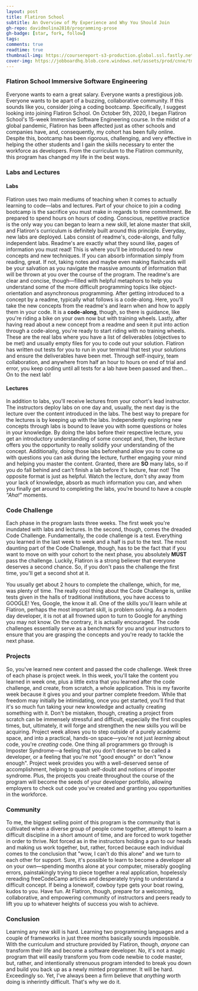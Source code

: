```yaml
---
layout: post
title: Flatiron School  
subtitle: An Overview of My Experience and Why You Should Join
gh-repo: davidmolina2810/programming-prose
gh-badge: [star, fork, follow]
tags: 
comments: true
readtime: true
thumbnail-img: https://coursereport-s3-production.global.ssl.fastly.net/uploads/school/logo/8/original/flatironschool.png
cover-img: https://jobboardhq.blob.core.windows.net/assets/prod/cnne/tm2l/employerLogo.png?v=191120032141
---
```


### Flatiron School Immersive Software Engineering  
Everyone wants to earn a great salary. Everyone wants a prestigious job. Everyone wants to be apart of a buzzing, collaborative community. If this sounds like you, consider joing a coding bootcamp. Specifically, I suggest looking into joining Flatiron School. On October 5th, 2020, I began Flatiron School's 15-week Immersive Software Engineering course. In the midst of a global pandemic, Flatiron has been affected just as other schools and companies have, and, consequently, my cohort has been fully online. Despite this, bootcamp has been rigorous, challenging, and very effective in helping the other students and I gain the skills necessary to enter the workforce as developers. From the curriculum to the Flatiron community, this program has changed my life in the best ways. 

### Labs and Lectures  

#### Labs  
Flatiron uses two main mediums of teaching when it comes to actually learning to code&mdash;labs and lectures. Part of your choice to join a coding bootcamp is the sacrifice you must make in regards to time commitment. Be prepared to spend hours on hours of coding. Conscious, repetitive practice is the only way you can began to learn a new skill, let alone master that skill, and Flatiron's curriculum is definitely built around this principle. Everyday, new labs are deployed. Labs consist of readme's, code-alongs, and fully independent labs. Readme's are exactly what they sound like, pages of information you must read! This is where you'll be introduced to new concepts and new techniques. If you can absorb information simply from reading, great. If not, taking notes and maybe even making flashcards will be your salvation as you navigate the massive amounts of information that will be thrown at you over the course of the program. The readme's are clear and concise, though&mdash;filled with helpful metaphors to help you understand some of the more difficult programming topics like object-orientation and asynchronous programming. After getting introduced to a concept by a readme, typically what follows is a code-along. Here, you'll take the new concepts from the readme's and learn when and how to apply them in your code. It is a **code-along**, though, so there is guidance, like you're riding a bike on your own now but with training wheels. Lastly, after having read about a new concept from a readme and seen it put into action through a code-along, you're ready to start riding with no training wheels. These are the real labs where you have a list of deliverables (objectives to be met) and usually empty files for you to code out your solution. Flatiron has written out tests for you to run in your terminal that test your solutions and ensure the deliverables have been met. Through self-inquiry, team collaboration, and anywhere from half an hour to hours on end of trial and error, you keep coding until all tests for a lab have been passed and then... On to the next lab!  

#### Lectures  
In addition to labs, you'll receive lectures from your cohort's lead instructor. The instructors deploy labs on one day and, usually, the next day is the lecture over the content introduced in the labs. The best way to prepare for the lectures is by keeping up with the labs. Independently exploring new concepts through labs is bound to leave you with some questions or holes in your knowledge. By doing the labs before their respective lecture, you get an introductory understanding of some concept and, then, the lecture offers you the opportunity to really solidify your understanding of the concept. Additionally, doing those labs beforehand allow you to come up with questions you can ask during the lecture, further engaging your mind and helping you master the content. Granted, there are __SO__ many labs, so if you do fall behind and can't finish a lab before it's lecture, fear not! The opposite format is just as helpful. Watch the lecture, don't shy away from your lack of knowledge, absorb as much information you can, and when you finally get around to completing the labs, you're bound to have a couple *"Aha!"* moments.

### Code Challenge  
Each phase in the program lasts three weeks. The first week you're inundated with labs and lectures. In the second, though, comes the dreaded Code Challenge. Fundamentally, the code challenge is a test. Everything you learned in the last week to week and a half is put to the test. The most daunting part of the Code Challenge, though, has to be the fact that if you want to move on with your cohort to the next phase, you absolutely __MUST__ pass the challenge. Luckily, Flatiron is a strong believer that everyone deserves a second chance. So, if you don't pass the challenge the first time, you'll get a second shot at it.  

You usually get about 2 hours to complete the challenge, which, for me, was plenty of time. The really cool thing about the Code Challenge is, unlike tests given in the halls of traditional institutions, you have access to GOOGLE! Yes, Google, the know it all. One of the skills you'll learn while at Flatiron, perhaps the most important skill, is problem solving. As a modern day developer, it is not at all frowned upon to turn to Google for anything you may not know. On the contrary, it is actually encouraged. The code challenges essentially serve as a benchmark for you and your instructors to ensure that you are grasping the concepts and you're ready to tackle the next phase.

### Projects  
So, you've learned new content and passed the code challenge. Week three of each phase is project week. In this week, you'll take the content you learned in week one, plus a little extra that you learned after the code challenge, and create, from scratch, a whole application. This is my favorite week because it gives you and your partner complete freedom. While that freedom may initially be intimidating, once you get started, you'll find that it's so much fun taking your new knowledge and actually creating something with it. Don't be mistaken, though, creating a project from scratch can be immensely stressful and difficult, especially the first couples times, but, ultimately, it will forge and strengthen the new skills you will be acquiring. Project week allows you to step outside of a purely academic space, and into a practical, hands-on space&mdash;you're not just *learning* about code, you're *creating* code. One thing all programmers go through is Imposter Syndrome&mdash;a feeling that you don't deserve to be called a developer, or a feeling that you're not "good enough" or don't "know enough". Project week provides you with a well-deserved sense of accomplishment, helping to quash self-doubt and notions of imposter syndrome. Plus, the projects you create throughout the course of the program will become the seeds of your developer portfolio, allowing employers to check out code you've created and granting you opportunities in the workforce. 

### Community  
To me, the biggest selling point of this program is the community that is cultivated when a diverse group of people come together, attempt to learn a difficult discipline in a short amount of time, and are forced to work together in order to thrive. Not forced as in the instructors holding a gun to our heads and making us work together, but, rather, forced because each individual comes to the conclusion that "wow, I can't do this alone" and we turn to each other for support. Sure, it's possible to learn to become a developer all on your own&mdash;spending months alone at your computer, miserably googling errors, painstakingly trying to piece together a real application, hopelessly rereading freeCodeCamp articles and desperately trying to understand a difficult concept. If being a lonewolf, cowboy type gets your boat rowing, kudos to you. Have fun. At Flatiron, though, prepare for a welcoming, collaborative, and empowering community of instructors and peers ready to lift you up to whatever heights of success you wish to achieve.

### Conclusion
Learning any new skill is hard. Learning two programming languages and a couple of frameworks in just three months basically sounds impossible. With the curriculum and structure provided by Flatiron, though, *anyone* can transform their life and become a software developer. No, it's not a magic program that will easily transform you from code newbie to code master, but, rather, and intentionally strenuous program intended to break you down and build you back up as a newly minted programmer. It will be hard. Exceedingly so. Yet, I've always been a firm believe that *anything* worth doing is inherintly difficult. That's why we do it. 
